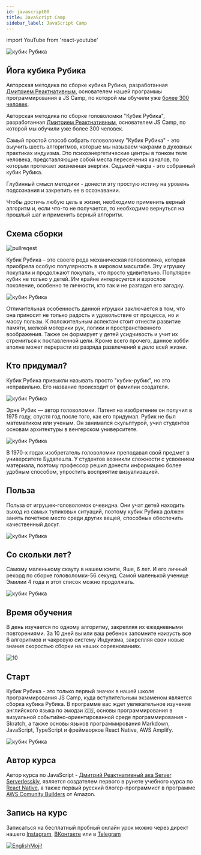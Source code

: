 ```yaml
---
id: javascript00
title: JavaScript Camp
sidebar_label: JavaScript Camp
---
```


import YouTube from 'react-youtube'

![кубик Рубика](/img/cube/00.jpg)
## Йога кубика Рубика 
Авторская методика по сборке кубика Рубика, разработанная [Дмитрием Реактнативным](https://career.habr.com/raoffonom), основателем нашей программы программирования в JS Camp, по которой мы обучили уже [более 300 человек](https://vk.com/albums-92546112). 

Авторская методика по сборке головоломки "Кубик Рубика", разработанная [Дмитрием Реактнативным](https://career.habr.com/raoffonom), основателем JS Camp, по которой мы обучили уже более 300 человек.

Самый простой способ собрать головоломку "Кубик Рубика" - это выучить шесть алгоритмов, которые мы называем чакрами в духовных практиках индуизма. Это психоэнергетические центры в тонком теле человека, представляющие собой места пересечения каналов, по которым протекает жизненная энергия. Седьмой чакра - это собранный кубик Рубика. 

Глубинный смысл методики - донести эту простую истину на уровень подсознания и закрепить ее в осознавании. 

Чтобы достичь любую цель в жизни, необходимо применить верный алгоритм и, если что-то не получается, то необходимо вернуться на прошлый шаг и применить верный алгоритм.

## Схема сборки

![pullreqest](/img/blogging/00/7me.jpeg)


Кубик Рубика – это своего рода механическая головоломка, которая приобрела особую популярность в мировом масштабе. Эту игрушку покупали и продолжают покупать, что просто удивительно.  Популярен кубик не только у детей. Им крайне интересуется и взрослое поколение, особенно те личности, кто так и не разгадал его загадку.

![кубик Рубика](/img/cube/08.jpg)

Отличительная особенность данной игрушки заключается в том, что она приносит не только радость и удовольствие от процесса, но и массу пользы. К положительным аспектам стоит отнести развитие памяти, мелкой моторики рук, логики и пространственного воображения. Также он формирует у детей усидчивость и учит их стремиться к поставленной цели. Кроме всего прочего, данное хобби вполне может перерасти из разряда развлечений в дело всей жизни. 

## Кто придумал?

Кубик Рубика привыкли называть просто "кубик-рубик", но это неправильно. Его название происходит от фамилии создателя.

![кубик Рубика](/img/cube/17.jpg)

Эрне Рубик — автор головоломки. Патент на изобретение он получил в 1975 году, спустя год после того, как его придумал. Рубик не был математиком или ученым. Он занимался скульптурой, учил студентов основам архитектуры в венгерском университете.

![кубик Рубика](/img/cube/14.jpg)

В 1970-х годах изобретатель головоломки преподавал свой предмет в университете Будапешта. У студентов возникли сложности с усвоением материала, поэтому профессор решил донести информацию более удобным способом, упростить восприятие визуализацией.


## Польза
Польза от игрушек-головоломок очевидна. Они учат детей находить выход из самых тупиковых ситуаций, поэтому кубик Рубика должен занять почетное место среди других вещей, способных обеспечить качественный досуг.

![кубик Рубика](/img/cube/03.jpg)
## Со скольки лет?

Самому маленькому скауту в нашем кэмпе, Яше, 6 лет. И его личный рекорд по сборке головоломки-56 секунд.
Самой маленькой ученице Эмилии 4 года и этот список можно продолжать.

![кубик Рубика](/img/cube/15.jpg)

## Время обучения
В день изучается по одному алгоритму, закрепляя их ежедневными повторениями. За 10 дней вы или ваш ребенок запомните наизусть все 6 алгоритмов и чакровую систему Индуизма, закрепляя свои новые знания скоростью сборки на наших соревнованиях. 

![10](https://media.giphy.com/media/BWySufD6KWQzC/giphy.gif)

## Старт
Кубик Рубика - это только первый значок в нашей школе программирования JS Camp, куда вступительным экзаменом является сборка кубика Рубика. В программе вас ждет увлекательное изучение английского языка по эмодзи 🇬🇧, основы программирования в визуальной событийно-ориентированной среде программирования - Skratch, а также основы языков программирования Markdown, JavaScript, TypeScript и фреймворков React Native, AWS Amplify.

![кубик Рубика](/img/bages.jpg)


## Автор курса

Автор курса по JavaScript - [Дмитрий Реактнативный ака Server Serverlesskiy](https://career.habr.com/raoffonom), является создателем первого в рунете учебного курса по [React Native](https://jscamp.app/docs/start000), а также первый русский блогер-программист в программе [AWS Comunity Builders](https://aws.amazon.com/ru/developer/community/community-builders/) от Amazon.

## Запись на курс

Записаться на бесплатный пробный онлайн урок можно через директ нашего [Instagram](https://www.instagram.com/javascriptcamp/), [ВКонтакте](https://vk.com/javascriptcamp) или в [Telegram](https://t.me/jscamp_online)

[![EnglishMoji!](/img/logo/englishmoji.png)](https://link-to.app/xvh7Ush9kl)

<!-- > «Мы прогнозируем, что использование [serverless](https://www.jscamp.app/en/docs/amplify-01) будет стремительно расти. Мы также прогнозируем, что локальные гибридные облачные приложения со временем будут сокращаться, хотя некоторые развертывания могут сохраняться из-за нормативных ограничений и правил управления данными.

> Бессерверные вычисления станут стандартной вычислительной парадигмой в эпоху облаков, в значительной степени, заменив серверные вычисления и тем самым закрыв эру клиент-сервер."

> [Cloud Programming Simplified: A Berkeley View on Serverless Computing](https://www2.eecs.berkeley.edu/Pubs/TechRpts/2019/EECS-2019-3.pdf), February 10, 2019

Из этого прогноза очевиден спрос на serverless технологии, а значит и на обучающие этим технологиям ресурсы. Поэтому мы организовали школу программирования, где обучаем serverless технологиям AWS Amplify, а также [JavaScript](https://www.jscamp.app/ru/docs/javascript01), [React Native](https://www.jscamp.app/ru/docs/start000) и [TypeScript](https://www.jscamp.app/ru/docs/typescript00).

![javaScript](https://media.giphy.com/media/ln7z2eWriiQAllfVcn/giphy.gif)

Для этого мы создали мобильное приложение [JS Camp](http://onelink.to/njhc95), сайт [JSCamp.app](https://www.jscamp.app) и [YouTube канал](https://www.youtube.com/channel/UCR8tIQm7pu8MlPewAlUnzQw), где для обучения мы используем 3D аватаров доступных по умолчанию в [Amazon Sumerian](https://aws.amazon.com/ru/sumerian/), благодаря которым можно без труда создавать увлекательные 3D‑интерфейсы. Кроме того, они интегрированы с сервисами [AWS](https://aws.amazon.com), благодаря чему предоставляют удобный доступ к машинному обучению, чат-ботам, выполнению кода и не только. С помощью этого инструмента мы можем создавать видео, обучающие материалы на популярных языках мира и публиковать их на [нашем сайте](https://www.jscamp.app) и на [YouTube канале](https://www.youtube.com/channel/UCR8tIQm7pu8MlPewAlUnzQw). -->


<!-- ## Цель программы

Подготовить к курсу по мобильной разработке в стеке React Native / TypeScript / AWS Amplify и к сертификации в [AWS Certification](https://aws.amazon.com/ru/certification/), где в процессе подготовки, вы получите широкий набор экспертных знаний, ресурсов и программ. Мы поможем вам эффективно подтвердить свой опыт в облачных технологиях и в мобильной разработке, нужной каждому бизнесу в наше время.

![AWS](https://entrackr.com/wp-content/uploads/2018/05/Amazon_smart_home_2.gif)

## JavaScript Camp - JS Camp

На создание нашего [онлайн курса по JavaScript](https://www.jscamp.app/ru/docs/javascript01), на популярных языках мира, нас вдохновила книга [Код для подростков: JavaScript - Jeremy Moritz](https://www.amazon.com/Code-Teens-Beginners-Programming-Javascript-ebook/dp/B07FCTLVPC). Уникальность книги в том, что она адаптирована для изучения детьми своей простотой изложения, ее недостаток лишь в том, что количество изложенных в ней тем не достаточно для создания реальных проектов. Поэтому мы поставили перед собой задачу - Создать книгу "JavaScript for Kids" c подготовкой к изучению курса по мобильной разработке на библиотеке [React Native](https://reactnative.dev). Мы создали курс из 29 тем, который сейчас проходят даже школьники с 10-ти лет. Как вы считаете получилось ли у нас решить эту задачу? 

![JavaScript](https://media.giphy.com/media/dC3EHvqJ61hNReoxMV/giphy.gif)

На данный момент времени в [нашем мобильном приложении](http://onelink.to/njhc95) реализованы тесты по английскому языку и JavaScript. Для реализации этого кейса мы использовали сервисы [AWS Amplify](https://aws.amazon.com). Подробней о том как мы реализовали сервис аутентификации можно почитать [здесь](https://www.jscamp.app/docs/auth1-01), а также как мы подключили сервис App Sync [здесь](https://www.jscamp.app/docs/amplify-03). -->
<!-- 
## App Sync

[AWS AppSync](https://www.jscamp.app/ru/docs/amplify-03) упрощает разработку приложений, позволяя создать универсальный API для безопасного доступа к данным, их изменения и объединения данных из нескольких источников. AppSync представляет собой управляемый сервис, который использует [GraphQL](https://graphql.org), чтобы приложения могли без труда получать только необходимые им данные.

## GraphQL

Это спецификация API, язык запросов для API и среда выполнения для выполнения этих запросов с вашими данными. Он имеет некоторые сходства с REST и является лучшей заменой REST. [GraphQL](https://graphql.org) был представлен Facebook в 2015 году, хотя он использовался внутри компании с 2012 года.

![GraphQL](https://fundor333.com/post/2018/graphql-and-working-with-it/graphql-request.gif) -->

<!-- ## Английский по эмодзи

Так как английский язык является основой языков программирования, а в России, откуда я родом, это не родной язык, то мы понимая это, подготовили программу по изучению английского языка в игровой форме по эмодзи. Эмодзи на столько вошли в нашу жизнь, что про них снимают [фильмы](https://youtu.be/r8pJt4dK_s4). На данный момент в курсе представлено 700 слов, которые разделены на 12 тем: alphabet, numbers, food and drink, animals, activity, clothes, travel, objects, symbols, time, people, nature. Курс также подходит тем, кто хочет хорошо ориентироваться во всей палитре эмодзи для создания эмоциональных постов в социальных медиа. Видео плейлист по этой теме доступен [здесь](https://www.jscamp.app/docs/blogging-01/).

![Emoji](https://media.giphy.com/media/3EkXc1k1q5kk0/giphy.gif)

## React Native

Кто не знает [React Native](https://reactnative.dev) - это библиотека по созданию интерфейсов под iOS и Android, AR/VR и создания сайтов от Facebook. Как вы считаете получилось ли у нас решить эту задачу? Напишите мне об этом лично в [Discord](https://discord.gg/6GDAfXn). Мы создали курс из 29 тем, который сейчас проходят даже школьники с 10-ти лет. С React Native - прямая дорога в мобильную разработку. Наш курс ориентирован для тех, кто совсем с нуля и лучше начать с нами, так как сэкономите время и вам не потребуется изучать HTML и CSS, набивая руку на сайтах. C React Native мы верстаем UI интерфейсы на JS объектах, поэтому с одним знанием JavaScript можно ворваться с нами по прямой сразу в мобильную разработку.
В этом курсе собраны знания, которые минимум необходимы для создания мобильных приложений на библиотеке React Native c AWS Amplify.

![ReactNative](https://media.giphy.com/media/eNAsjO55tPbgaor7ma/giphy.gif)

## AWS Amplify

[AWS Amplify](https://aws.amazon.com/en/amplify/) – это набор средств и сервисов, которые могут совместно или по отдельности использовать разработчики веб-интерфейсов и мобильных приложений для создания масштабируемых комплексных приложений на базе AWS. С помощью Amplify можно настраивать серверные части приложений и подключать приложения за считаные минуты, развертывать статические веб-приложения несколькими щелчками мыши и легко управлять содержимым приложений за пределами консоли AWS.
Amplify поддерживает популярные веб-платформы, в частности JavaScript, React, Angular, Vue, Next.js, а также мобильные платформы, в частности Android, iOS, React Native, Ionic, Flutter (предварительная версия). Быстрый выход на рынок с AWS Amplify.

## TypeScript

JavaScript изначально создавался, чтобы делать веб-страницы живыми. Из-за простоты его использования, он завоевал популярность и его начали использовать практически на всех платформах. Код JavaScript строится на скриптах, которые по задумке должны быть не большими и быстрыми. Разработчики не задумывались, что на JavaScript будут писать приложения с большим количеством кода. В связи с чем у больших приложений, написанных на JavaScript возникают проблемы. Вот некоторые из них:

1. Из-за интерпретируемости языка узнать об ошибке можно только после выполнения кода;
2. Сложность использования практик объектно-ориентированного программирования;
3. Динамическая типизация.

Для решения таких проблем был создан язык программирования TypeScript.

![TypeScript](https://serokell.io/files/0u/0ufu1q21.js-ts.jpg)

TypeScript - язык программирования, представленный Microsoft в 2012 году и позиционируемый как средство разработки веб-приложений, расширяющее возможности JavaScript. TypeScript является обратно совместимым с JavaScript и компилируется в последний. Фактически, после компиляции программу на TypeScript можно выполнять в любом современном браузере или использовать совместно с серверной платформой Node.js. Код на TypeScript выглядит почти так же, как и код на JS и если у вас есть опыт frontend-разработки, изучить TypeScript достаточно просто. Особенно учитывая, что вы можете писать JS-код прямо в TS-скриптах. Поэтому мы решили [преподавать](https://www.jscamp.app/ru/docs/typescript00) его в нашем it-лагере JS Camp. -->




<!-- ## Музыкальный альбом

Курс по JS состоит из статей, видео тутариалов, подкастов и музыкальных треков. Мы создали первый в истории музыкальный альбом из 31 трека по языку программирования JavaScript, который доступен на всех музыкальных площадках: [iTunes](https://music.apple.com/ru/playlist/js-ru/pl.u-2dmLuaMVMW6), [Spotify](https://open.spotify.com/album/7EERTMekG9NPv6BCHPOCAU?si=dXCVmbA2QlSD2IVEuWb3YA), [Yandex Music](https://music.yandex.ru/album/14321761), [Vk](https://vk.com/music/album/-2000606760_10606760_436eb2cad88220d169), [Ok](https://ok.ru/music/album/122915405411131), [SoundCloud](https://soundcloud.com/serverlesskiy/sets/javascript) на русском языке. Приглашаю исполнить его и на твоем, отличным от русского, родном языке.

![@serverSerrverlesskiy](/img/jscamp/music.jpg)

## Значки

В крайнем обновлении нашего приложения вышла система лояльности пользователей. Теперь все кто прошли экзамены по темам English, JavaScript, ReactNative, TypeScript, AWS Amplify получают соответствующие значки в нашем приложении JS Camp, которое в бесплатном доступе для iOS и Android можно скачать [здесь](http://onelink.to/njhc95). Правда тесты пока доступны только на English и JavaScript, но в этом году будут по всем темам.

![Camp](https://media.giphy.com/media/MOQG4QYC2MRSU/giphy.gif)

## Open Source

Наш проект доступен [Open Source](https://github.com/fullstackserverless/Sumerian), поэтому вы также можете участвовать в его развитии. Мы призываем к переводу [сайта](https://github.com/gHashTag/jscamp) на отличные от английского, русского и китайского языка, поэтому каждый может внести в него свой вклад.

![open source](https://media.giphy.com/media/7FgmaCJgUAMxRWatWB/giphy.gif) -->

<!-- ## Франшиза

Если вы хотите заняться развитем своего ребенка в сторону программирования, то с нашей [франшизой](https://svbiz.ru/camp) это будет быстрей, так как ребенок будет находится в среде образования. 

<YouTube videoId="H6RmU-Hi0EI" /> -->

<!-- ## Программа JS Camp

Офлайн занятия мы начинаем со сборки кубика Рубика и те кто собирал кубик Рубика поступает в первый класс.

<YouTube videoId="k1iAmkolXkU" />


💛 Первый класс - JavaScript, учитель Fiona Miller.

![JavaScript](/img/teachers/FionaMiller.jpg)

💚 Второй класс - React Native, разработка и верстка системы атомарных компонентов в мобильных приложениях iOS, Android, а также в системах AR/VR дополненной и виртуальной реальностью с библиотекой от Facebook. Учитель Grace Willie.

![Grace Willie](/img/teachers/GraceWillie.jpg)

💙 Третий класс - TypeScript, типизация системы атомарных компонентов, учитель Maya Lakshmi.

![Maya Lakshmi](/img/teachers/MayaLakshmi.jpg)

💜 Четвертый класс - AWS Amplify, бессерверные вычисления на функциях AWS Amplify. Учитель Server Serverlesskiy.

![Server Serverlesskiy](/img/teachers/ServerServerlesskiy.jpg)

🤍 Дополнительный курс видео блоггера - пилотирование обучающих аватаров для наших обучающих видео курсов, хостов технологии AWS Sumerian. Учитель Preston Wild.

![Preston Wild](/img/teachers/PrestonWild.jpg) -->



<!-- ## Отзывы

[![Tvit](/img/javascript/twit.png)](https://twitter.com/dabit3/status/1339622771001843716)

### Перевод:

Это музыкальное видео по AWS Community Builder совершенно другого уровня  

Это курс по мобильной разработке в стеке React Native / TypeScript / AWS Amplify и для сертификации в AWS Certification. Стоит проверить!

## Процесс обучения

Обучение проходит в приложениях: [YouTube](https://www.youtube.com/c/JavaScriptCampRU), [Discord](https://discord.gg/6GDAfXn), [Twitch](https://www.twitch.tv/javascriptcamp), [TikTok](https://vm.tiktok.com/ZSvrWxFB), [Instagram](https://www.instagram.com/javascriptcamp), [Telegram](https://t.me/javascriptcamping), [Vkontakte](https://vk.com/javascriptcamp), [Одноклассники](https://ok.ru/group/58601728245977), [Linkedin](https://www.linkedin.com/in/raoffonom) и [Facebook](https://www.facebook.com/javascriptcamp).

![How much](https://media.giphy.com/media/VHnwACS3XAN7SZyx6O/giphy.gif)


[![EnglishMoji!](/img/logo/englishmoji.png)](https://link-to.app/xvh7Ush9kl)

![JavaScript Camp](/img/bandlink.png) -->

<!-- ## Оплата -->


